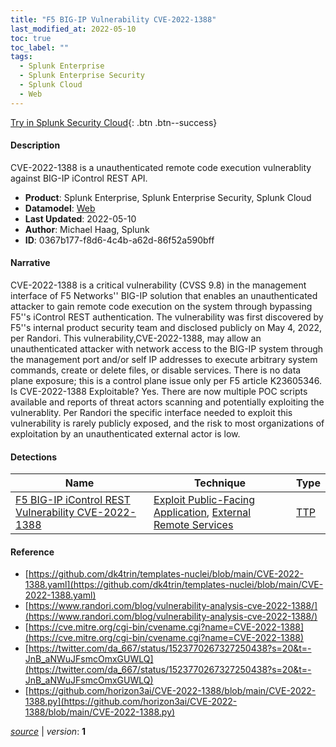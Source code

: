 ```yaml
---
title: "F5 BIG-IP Vulnerability CVE-2022-1388"
last_modified_at: 2022-05-10
toc: true
toc_label: ""
tags:
  - Splunk Enterprise
  - Splunk Enterprise Security
  - Splunk Cloud
  - Web
---
```


[Try in Splunk Security Cloud](https://www.splunk.com/en_us/cyber-security.html){: .btn .btn--success}

#### Description

CVE-2022-1388 is a unauthenticated remote code execution vulnerablity against BIG-IP iControl REST API.

- **Product**: Splunk Enterprise, Splunk Enterprise Security, Splunk Cloud
- **Datamodel**: [Web](https://docs.splunk.com/Documentation/CIM/latest/User/Web)
- **Last Updated**: 2022-05-10
- **Author**: Michael Haag, Splunk
- **ID**: 0367b177-f8d6-4c4b-a62d-86f52a590bff

#### Narrative

CVE-2022-1388 is a critical vulnerability (CVSS 9.8) in the management interface of F5 Networks'' BIG-IP solution that enables an unauthenticated attacker to gain remote code execution on the system through bypassing F5''s iControl REST authentication. The vulnerability was first discovered by F5''s internal product security team and disclosed publicly on May 4, 2022, per Randori. This vulnerability,CVE-2022-1388, may allow an unauthenticated attacker with network access to the BIG-IP system through the management port and/or self IP addresses to execute arbitrary system commands, create or delete files, or disable services. There is no data plane exposure; this is a control plane issue only per F5 article K23605346. Is CVE-2022-1388 Exploitable? Yes. There are now multiple POC scripts available and reports of threat actors scanning and potentially exploiting the vulnerablity. Per Randori the specific interface needed to exploit this vulnerability is rarely publicly exposed, and the risk to most organizations of exploitation by an unauthenticated external actor is low.

#### Detections

| Name        | Technique   | Type         |
| ----------- | ----------- |--------------|
| [F5 BIG-IP iControl REST Vulnerability CVE-2022-1388](/network/bb1c2c30-107a-4e56-a4b9-1f7022867bfe/) | [Exploit Public-Facing Application](/tags/#exploit-public-facing-application), [External Remote Services](/tags/#external-remote-services) | [TTP](https://github.com/splunk/security_content/wiki/Detection-Analytic-Types) |

#### Reference

* [https://github.com/dk4trin/templates-nuclei/blob/main/CVE-2022-1388.yaml](https://github.com/dk4trin/templates-nuclei/blob/main/CVE-2022-1388.yaml)
* [https://www.randori.com/blog/vulnerability-analysis-cve-2022-1388/](https://www.randori.com/blog/vulnerability-analysis-cve-2022-1388/)
* [https://cve.mitre.org/cgi-bin/cvename.cgi?name=CVE-2022-1388](https://cve.mitre.org/cgi-bin/cvename.cgi?name=CVE-2022-1388)
* [https://twitter.com/da_667/status/1523770267327250438?s=20&t=-JnB_aNWuJFsmcOmxGUWLQ](https://twitter.com/da_667/status/1523770267327250438?s=20&t=-JnB_aNWuJFsmcOmxGUWLQ)
* [https://github.com/horizon3ai/CVE-2022-1388/blob/main/CVE-2022-1388.py](https://github.com/horizon3ai/CVE-2022-1388/blob/main/CVE-2022-1388.py)



[*source*](https://github.com/splunk/security_content/tree/develop/stories/f5_big_ip_vulnerability_cve_2022_1388.yml) \| *version*: **1**